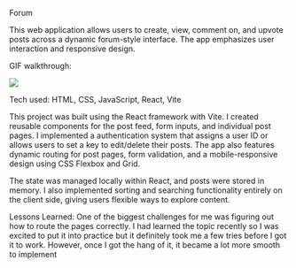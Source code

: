 Forum

This web application allows users to create, view, comment on, and upvote posts across a dynamic forum-style interface. The app emphasizes user interaction and responsive design.

GIF walkthrough:

<img src='https://media0.giphy.com/media/v1.Y2lkPTc5MGI3NjExeGxiN2Eyb285d3hlZTV3ZXJ4OGxrdXl5aW5vNzJxajJ4Mms1eXIxYiZlcD12MV9pbnRlcm5hbF9naWZfYnlfaWQmY3Q9Zw/SiI3SXqEj5UtfdY67n/giphy.gif' />


Tech used: HTML, CSS, JavaScript, React, Vite

This project was built using the React framework with Vite. I created reusable components for the post feed, form inputs, and individual post pages. I implemented a authentication system that assigns a user ID or allows users to set a key to edit/delete their posts. The app also features dynamic routing for post pages, form validation, and a mobile-responsive design using CSS Flexbox and Grid.

The state was managed locally within React, and posts were stored in memory. I also implemented sorting and searching functionality entirely on the client side, giving users flexible ways to explore content.

Lessons Learned:
One of the biggest challenges for me was figuring out how to route the pages correctly. I had learned the topic recently so I was excited to put it into practice but it definitely took me a few tries before I got it to work. However, once I got the hang of it, it became a lot more smooth to implement

